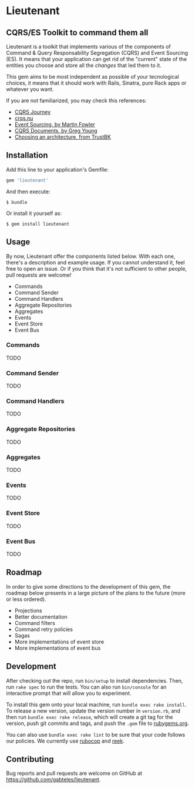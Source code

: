 # **Lieutenant**

## **CQRS/ES Toolkit to command them all**

Lieutenant is a toolkit that implements various of the components of Command & Query Responsability Segregation (CQRS) and Event Sourcing (ES). It means that your application can get rid of the "current" state of the entities you choose and store all the *changes* that led them to it.

This gem aims to be most independent as possible of your tecnological choices, it means that it should work with Rails, Sinatra, pure Rack apps or whatever you want.

If you are not familiarized, you may check this references:

- [CQRS Journey](https://msdn.microsoft.com/en-us/library/jj554200.aspx)
- [crqs.nu](http://cqrs.nu/)
- [Event Sourcing, by Martin Fowler](https://martinfowler.com/eaaDev/EventSourcing.html)
- [CQRS Documents, by Greg Young](https://cqrs.files.wordpress.com/2010/11/cqrs_documents.pdf)
- [Choosing an architecture, from TrustBK](https://blog.trustbk.com/choosing-an-architecture-85750e1e5a03)

## Installation

Add this line to your application's Gemfile:

```ruby
gem 'lieutenant'
```

And then execute:

    $ bundle

Or install it yourself as:

    $ gem install lieutenant

## Usage

By now, Lieutenant offer the components listed below. With each one, there's a description and example usage. If you cannot understand it, feel free to open an issue. Or if you think that it's not sufficient to other people, pull requests are welcome!

- Commands
- Command Sender
- Command Handlers
- Aggregate Repositories
- Aggregates
- Events
- Event Store
- Event Bus

### Commands

TODO


### Command Sender

TODO


### Command Handlers

TODO


### Aggregate Repositories

TODO


### Aggregates

TODO


### Events

TODO


### Event Store

TODO


### Event Bus

TODO


## Roadmap

In order to give some directions to the development of this gem, the roadmap below presents in a large picture of the plans to the future (more or less ordered).

- Projections
- Better documentation
- Command filters
- Command retry policies
- Sagas
- More implementations of event store
- More implementations of event bus

## Development

After checking out the repo, run `bin/setup` to install dependencies. Then, run `rake spec` to run the tests. You can also run `bin/console` for an interactive prompt that will allow you to experiment.

To install this gem onto your local machine, run `bundle exec rake install`. To release a new version, update the version number in `version.rb`, and then run `bundle exec rake release`, which will create a git tag for the version, push git commits and tags, and push the `.gem` file to [rubygems.org](https://rubygems.org).

You can also use `bundle exec rake lint` to be sure that your code follows our policies. We currently use [rubocop](https://github.com/bbatsov/rubocop) and [reek](https://github.com/troessner/reek).

## Contributing

Bug reports and pull requests are welcome on GitHub at https://github.com/gabteles/lieutenant.
